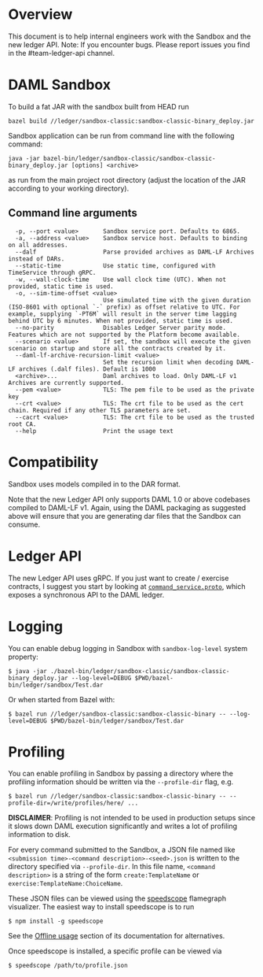# Overview
This document is to help internal engineers work with the Sandbox and the new ledger API.
Note: If you encounter bugs. Please report issues you find in the #team-ledger-api channel.

# DAML Sandbox

To build a fat JAR with the sandbox built from HEAD run

    bazel build //ledger/sandbox-classic:sandbox-classic-binary_deploy.jar

Sandbox application can be run from command line with the following command:

    java -jar bazel-bin/ledger/sandbox-classic/sandbox-classic-binary_deploy.jar [options] <archive>

as run from the main project root directory (adjust the location of the JAR according to your working directory).

## Command line arguments

```
  -p, --port <value>       Sandbox service port. Defaults to 6865.
  -a, --address <value>    Sandbox service host. Defaults to binding on all addresses.
  --dalf                   Parse provided archives as DAML-LF Archives instead of DARs.
  --static-time            Use static time, configured with TimeService through gRPC.
  -w, --wall-clock-time    Use wall clock time (UTC). When not provided, static time is used.
  -o, --sim-time-offset <value>
                           Use simulated time with the given duration (ISO-8601 with optional `-` prefix) as offset relative to UTC. For example, supplying `-PT6M` will result in the server time lagging behind UTC by 6 minutes. When not provided, static time is used.
  --no-parity              Disables Ledger Server parity mode. Features which are not supported by the Platform become available.
  --scenario <value>       If set, the sandbox will execute the given scenario on startup and store all the contracts created by it.
  --daml-lf-archive-recursion-limit <value>
                           Set the recursion limit when decoding DAML-LF archives (.dalf files). Default is 1000
  <archive>...             Daml archives to load. Only DAML-LF v1 Archives are currently supported.
  --pem <value>            TLS: The pem file to be used as the private key
  --crt <value>            TLS: The crt file to be used as the cert chain. Required if any other TLS parameters are set.
  --cacrt <value>          TLS: The crt file to be used as the trusted root CA.
  --help                   Print the usage text
```

# Compatibility

Sandbox uses models compiled in to the DAR format.

Note that the new Ledger API only supports DAML 1.0 or above codebases compiled to DAML-LF v1. Again, using the DAML packaging as suggested above will ensure that you are generating dar files that the Sandbox can consume.

# Ledger API

The new Ledger API uses gRPC. If you just want to create / exercise contracts, I suggest you start by looking at [`command_service.proto`](/ledger-api/grpc-definitions/com/daml/ledger/api/v1/command_service.proto), which exposes a synchronous API to the DAML ledger.

# Logging

You can enable debug logging in Sandbox with `sandbox-log-level` system property:

    $ java -jar ./bazel-bin/ledger/sandbox-classic/sandbox-classic-binary_deploy.jar --log-level=DEBUG $PWD/bazel-bin/ledger/sandbox/Test.dar

Or when started from Bazel with:

    $ bazel run //ledger/sandbox-classic:sandbox-classic-binary -- --log-level=DEBUG $PWD/bazel-bin/ledger/sandbox/Test.dar

# Profiling

You can enable profiling in Sandbox by passing a directory where the profiling
information should be written via the `--profile-dir` flag, e.g.
```shell
$ bazel run //ledger/sandbox-classic:sandbox-classic-binary -- --profile-dir=/write/profiles/here/ ...
```

**DISCLAIMER**: Profiling is not intended to be used in production setups since
it slows down DAML execution significantly and writes a lot of profiling
information to disk.

For every command submitted to the Sandbox, a JSON file named like
`<submission time>-<command description>-<seed>.json` is written to the
directory specified via `--profile-dir`. In this file name,
`<command description>` is a string of the form `create:TemplateName` or
`exercise:TemplateName:ChoiceName`.

These JSON files can be viewed using the
[speedscope](https://www.speedscope.app/) flamegraph visualizer. The easiest
way to install speedscope is to run
```shell
$ npm install -g speedscope
```
See the [Offline usage](https://github.com/jlfwong/speedscope#usage) section of
its documentation for alternatives.

Once speedscope is installed, a specific profile can be viewed via
```shell
$ speedscope /path/to/profile.json
```
